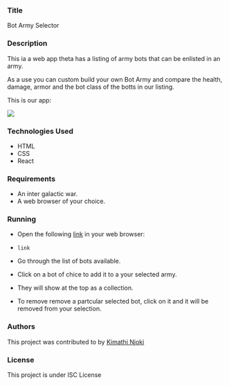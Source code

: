 ### Title

Bot Army Selector

### Description

This ia a web app theta has a listing of army bots that can be enlisted in an army.

As a use you can custom build your own Bot Army and compare the health, damage, armor and the bot class of the botts in our listing.

This is our app:

![](https://curriculum-content.s3.amazonaws.com/phase-2/phase-2-hooks-code-challenge-bot-battlr/checkpoint_demo.gif)

### Technologies Used

* HTML
* CSS
* React

### Requirements

* An inter galactic war.
* A web browser of your choice.

### Running

* Open the following [link](url) in your web browser:

* ``` link ```

* Go through the list of bots available.

* Click on a bot of chice to add it to a your selected army.

* They will show at the top as a collection.

* To remove remove a partcular selected bot, click on it and it will be removed from your selection.

### Authors

This project was contributed to by [Kimathi Njoki](https://github.com/kimathinjoki)

### License

This project is under ISC License